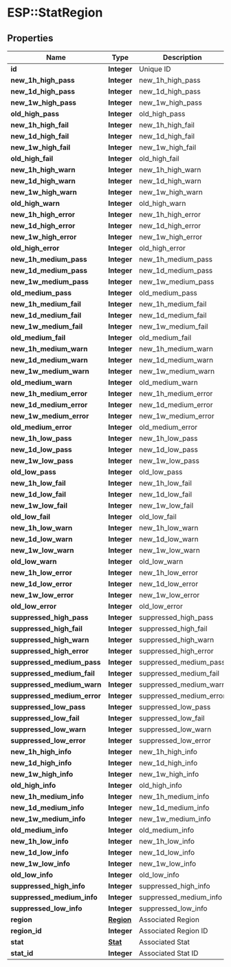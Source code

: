 # ESP::StatRegion

## Properties
Name | Type | Description | Notes
------------ | ------------- | ------------- | -------------
**id** | **Integer** | Unique ID | [optional] 
**new_1h_high_pass** | **Integer** | new_1h_high_pass | [optional] 
**new_1d_high_pass** | **Integer** | new_1d_high_pass | [optional] 
**new_1w_high_pass** | **Integer** | new_1w_high_pass | [optional] 
**old_high_pass** | **Integer** | old_high_pass | [optional] 
**new_1h_high_fail** | **Integer** | new_1h_high_fail | [optional] 
**new_1d_high_fail** | **Integer** | new_1d_high_fail | [optional] 
**new_1w_high_fail** | **Integer** | new_1w_high_fail | [optional] 
**old_high_fail** | **Integer** | old_high_fail | [optional] 
**new_1h_high_warn** | **Integer** | new_1h_high_warn | [optional] 
**new_1d_high_warn** | **Integer** | new_1d_high_warn | [optional] 
**new_1w_high_warn** | **Integer** | new_1w_high_warn | [optional] 
**old_high_warn** | **Integer** | old_high_warn | [optional] 
**new_1h_high_error** | **Integer** | new_1h_high_error | [optional] 
**new_1d_high_error** | **Integer** | new_1d_high_error | [optional] 
**new_1w_high_error** | **Integer** | new_1w_high_error | [optional] 
**old_high_error** | **Integer** | old_high_error | [optional] 
**new_1h_medium_pass** | **Integer** | new_1h_medium_pass | [optional] 
**new_1d_medium_pass** | **Integer** | new_1d_medium_pass | [optional] 
**new_1w_medium_pass** | **Integer** | new_1w_medium_pass | [optional] 
**old_medium_pass** | **Integer** | old_medium_pass | [optional] 
**new_1h_medium_fail** | **Integer** | new_1h_medium_fail | [optional] 
**new_1d_medium_fail** | **Integer** | new_1d_medium_fail | [optional] 
**new_1w_medium_fail** | **Integer** | new_1w_medium_fail | [optional] 
**old_medium_fail** | **Integer** | old_medium_fail | [optional] 
**new_1h_medium_warn** | **Integer** | new_1h_medium_warn | [optional] 
**new_1d_medium_warn** | **Integer** | new_1d_medium_warn | [optional] 
**new_1w_medium_warn** | **Integer** | new_1w_medium_warn | [optional] 
**old_medium_warn** | **Integer** | old_medium_warn | [optional] 
**new_1h_medium_error** | **Integer** | new_1h_medium_error | [optional] 
**new_1d_medium_error** | **Integer** | new_1d_medium_error | [optional] 
**new_1w_medium_error** | **Integer** | new_1w_medium_error | [optional] 
**old_medium_error** | **Integer** | old_medium_error | [optional] 
**new_1h_low_pass** | **Integer** | new_1h_low_pass | [optional] 
**new_1d_low_pass** | **Integer** | new_1d_low_pass | [optional] 
**new_1w_low_pass** | **Integer** | new_1w_low_pass | [optional] 
**old_low_pass** | **Integer** | old_low_pass | [optional] 
**new_1h_low_fail** | **Integer** | new_1h_low_fail | [optional] 
**new_1d_low_fail** | **Integer** | new_1d_low_fail | [optional] 
**new_1w_low_fail** | **Integer** | new_1w_low_fail | [optional] 
**old_low_fail** | **Integer** | old_low_fail | [optional] 
**new_1h_low_warn** | **Integer** | new_1h_low_warn | [optional] 
**new_1d_low_warn** | **Integer** | new_1d_low_warn | [optional] 
**new_1w_low_warn** | **Integer** | new_1w_low_warn | [optional] 
**old_low_warn** | **Integer** | old_low_warn | [optional] 
**new_1h_low_error** | **Integer** | new_1h_low_error | [optional] 
**new_1d_low_error** | **Integer** | new_1d_low_error | [optional] 
**new_1w_low_error** | **Integer** | new_1w_low_error | [optional] 
**old_low_error** | **Integer** | old_low_error | [optional] 
**suppressed_high_pass** | **Integer** | suppressed_high_pass | [optional] 
**suppressed_high_fail** | **Integer** | suppressed_high_fail | [optional] 
**suppressed_high_warn** | **Integer** | suppressed_high_warn | [optional] 
**suppressed_high_error** | **Integer** | suppressed_high_error | [optional] 
**suppressed_medium_pass** | **Integer** | suppressed_medium_pass | [optional] 
**suppressed_medium_fail** | **Integer** | suppressed_medium_fail | [optional] 
**suppressed_medium_warn** | **Integer** | suppressed_medium_warn | [optional] 
**suppressed_medium_error** | **Integer** | suppressed_medium_error | [optional] 
**suppressed_low_pass** | **Integer** | suppressed_low_pass | [optional] 
**suppressed_low_fail** | **Integer** | suppressed_low_fail | [optional] 
**suppressed_low_warn** | **Integer** | suppressed_low_warn | [optional] 
**suppressed_low_error** | **Integer** | suppressed_low_error | [optional] 
**new_1h_high_info** | **Integer** | new_1h_high_info | [optional] 
**new_1d_high_info** | **Integer** | new_1d_high_info | [optional] 
**new_1w_high_info** | **Integer** | new_1w_high_info | [optional] 
**old_high_info** | **Integer** | old_high_info | [optional] 
**new_1h_medium_info** | **Integer** | new_1h_medium_info | [optional] 
**new_1d_medium_info** | **Integer** | new_1d_medium_info | [optional] 
**new_1w_medium_info** | **Integer** | new_1w_medium_info | [optional] 
**old_medium_info** | **Integer** | old_medium_info | [optional] 
**new_1h_low_info** | **Integer** | new_1h_low_info | [optional] 
**new_1d_low_info** | **Integer** | new_1d_low_info | [optional] 
**new_1w_low_info** | **Integer** | new_1w_low_info | [optional] 
**old_low_info** | **Integer** | old_low_info | [optional] 
**suppressed_high_info** | **Integer** | suppressed_high_info | [optional] 
**suppressed_medium_info** | **Integer** | suppressed_medium_info | [optional] 
**suppressed_low_info** | **Integer** | suppressed_low_info | [optional] 
**region** | [**Region**](Region.md) | Associated Region | [optional] 
**region_id** | **Integer** | Associated Region ID | [optional] 
**stat** | [**Stat**](Stat.md) | Associated Stat | [optional] 
**stat_id** | **Integer** | Associated Stat ID | [optional] 


